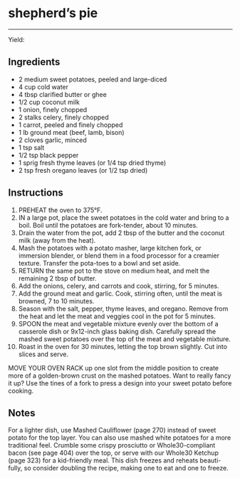# shepherd’s pie
---
Yield: 

## Ingredients
- 2 medium sweet potatoes, peeled and large-diced
- 4 cup cold water
- 4 tbsp clarified butter or ghee
- 1/2 cup coconut milk
- 1 onion, finely chopped
- 2 stalks celery, finely chopped
- 1 carrot, peeled and finely chopped
- 1 lb ground meat (beef, lamb, bison)
- 2 cloves garlic, minced
- 1 tsp salt
- 1/2 tsp black pepper
- 1 sprig fresh thyme leaves (or 1/4 tsp dried thyme)
- 2 tsp fresh oregano leaves (or 1/2 tsp dried)

## Instructions
1. PREHEAT the oven to 375°F.
2. IN a large pot, place the sweet potatoes in the cold water
and bring to a boil. Boil until the potatoes are fork-tender,
about 10 minutes.
3.  Drain the water from the pot, add
2 tbsp of the butter and the coconut milk (away
from the heat). 
4. Mash the potatoes with a potato masher,
large kitchen fork, or immersion blender, or blend them in
a food processor for a creamier texture. Transfer the pota-toes to a bowl and set aside.
5. RETURN the same pot to the stove on medium heat, and
melt the remaining 2 tbsp of butter. 
6. Add the onions,
celery, and carrots and cook, stirring, for 5 minutes. 
7. Add the
ground meat and garlic. Cook, stirring often, until the meat
is browned, 7 to 10 minutes. 
8. Season with the salt, pepper,
thyme leaves, and oregano. Remove from the heat and let
the meat and veggies cool in the pot for 5 minutes.
9. SPOON the meat and vegetable mixture evenly over the
bottom of a casserole dish or 9x12-inch glass baking dish.
Carefully spread the mashed sweet potatoes over the top
of the meat and vegetable mixture. 
10. Roast in the oven for
30 minutes, letting the top brown slightly. Cut into slices
and serve.





MOVE YOUR OVEN RACK up one slot from the middle
position to create more of a golden-brown crust on the
mashed potatoes. Want to really fancy it up? Use the tines of
a fork to press a design into your sweet potato before cooking.

## Notes

For a lighter dish, use Mashed Cauliflower
(page 270) instead of sweet potato for
the top layer. You can also use mashed
white potatoes for a more traditional
feel. Crumble some crispy prosciutto or
Whole30-compliant bacon (see page 404)
over the top, or serve with our Whole30
Ketchup (page 323) for a kid-friendly
meal. This dish freezes and reheats beauti-
fully, so consider doubling the recipe,
making one to eat and one to freeze.
